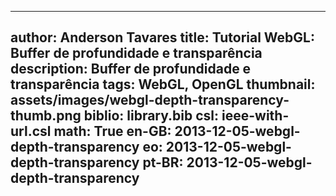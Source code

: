 ------------------------------
author: Anderson Tavares
title: Tutorial WebGL: Buffer de profundidade e transparência
description: Buffer de profundidade e transparência
tags: WebGL, OpenGL
thumbnail: assets/images/webgl-depth-transparency-thumb.png
biblio: library.bib
csl: ieee-with-url.csl
math: True
en-GB: 2013-12-05-webgl-depth-transparency
eo: 2013-12-05-webgl-depth-transparency
pt-BR: 2013-12-05-webgl-depth-transparency
------------------------------
